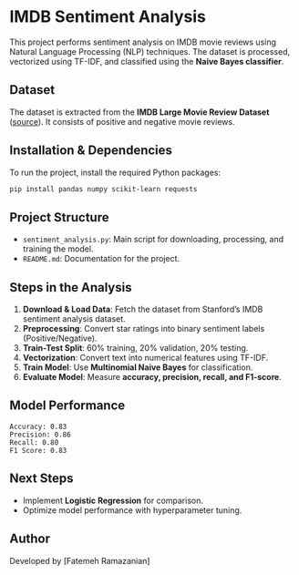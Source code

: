 # IMDB Sentiment Analysis

This project performs sentiment analysis on IMDB movie reviews using Natural Language Processing (NLP) techniques. The dataset is processed, vectorized using TF-IDF, and classified using the **Naive Bayes classifier**.

## Dataset
The dataset is extracted from the **IMDB Large Movie Review Dataset** ([source](https://ai.stanford.edu/~amaas/data/sentiment/)). It consists of positive and negative movie reviews.

## Installation & Dependencies
To run the project, install the required Python packages:
```bash
pip install pandas numpy scikit-learn requests
```

## Project Structure
- `sentiment_analysis.py`: Main script for downloading, processing, and training the model.
- `README.md`: Documentation for the project.

## Steps in the Analysis
1. **Download & Load Data**: Fetch the dataset from Stanford’s IMDB sentiment analysis dataset.
2. **Preprocessing**: Convert star ratings into binary sentiment labels (Positive/Negative).
3. **Train-Test Split**: 60% training, 20% validation, 20% testing.
4. **Vectorization**: Convert text into numerical features using TF-IDF.
5. **Train Model**: Use **Multinomial Naive Bayes** for classification.
6. **Evaluate Model**: Measure **accuracy, precision, recall, and F1-score**.

## Model Performance
```
Accuracy: 0.83
Precision: 0.86
Recall: 0.80
F1 Score: 0.83
```

## Next Steps
- Implement **Logistic Regression** for comparison.
- Optimize model performance with hyperparameter tuning.

## Author
Developed by [Fatemeh Ramazanian]

